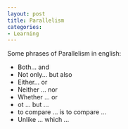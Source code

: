 ```yaml
---
layout: post
title: Parallelism
categories:
- Learning
---
```



Some phrases of Parallelism in english:

- Both... and
- Not only... but also
- Either... or
- Neither ... nor
- Whether ... or
- ot ... but ...
- to compare ... is to compare ...
- Unlike ... which ...
